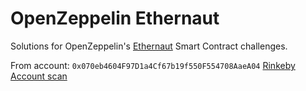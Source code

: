 # OpenZeppelin Ethernaut

Solutions for OpenZeppelin's [Ethernaut](https://ethernaut.openzeppelin.com) Smart Contract challenges.

From account: `0x070eb4604F97D1a4Cf67b19f550F554708AaeA04`
[Rinkeby Account scan](https://rinkeby.etherscan.io/address/0x070eb4604F97D1a4Cf67b19f550F554708AaeA04)